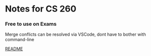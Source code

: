 # Notes for CS 260

### Free to use on Exams

Merge conflicts can be resolved via VSCode, dont have to bother with command-line

[README](README.md)
